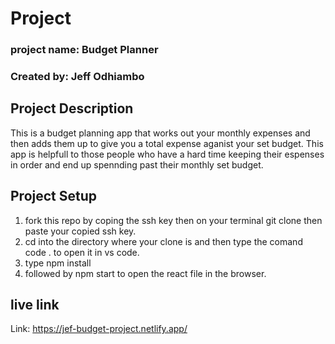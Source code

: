 # Project
### project name: Budget Planner
### Created by: Jeff Odhiambo

## Project Description
This is a budget planning app that works out your monthly expenses and then adds them up to give you a total expense aganist your set budget. This app is helpfull to those people who have a hard time keeping their espenses in order and end up spennding past their monthly set budget.

## Project Setup
1. fork this repo by coping the ssh key then on your terminal git clone then paste your copied ssh key.
2. cd into the directory where your clone is and then type the comand code . to open it in vs code.
3. type npm install
4. followed by npm start to open the react file in the browser.

## live link
Link: https://jef-budget-project.netlify.app/
